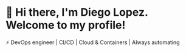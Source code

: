 # 👋 Hi there, I'm Diego Lopez. Welcome to my profile!

⚡ DevOps engineer | CI/CD | Cloud & Containers | Always automating

